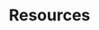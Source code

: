 ---
title: "Resources"
punjabiTitle: "ਸਰੋਤ"
introductionEn: "Here you will find a collection of external resources related to mental health and Sikhism."
introductionPu: "ਇੱਥੇ ਤੁਹਾਨੂੰ ਮਾਨਸਿਕ ਸਿਹਤ ਅਤੇ ਸਿੱਖ ਧਰਮ ਨਾਲ ਸਬੰਧਤ ਬਾਹਰੀ ਸਰੋਤਾਂ ਦਾ ਸੰਗ੍ਰਹਿ ਮਿਲੇਗਾ।"
summaryEn: "Find external resources for mental health support."
summaryPu: "ਮਾਨਸਿਕ ਸਿਹਤ ਸਹਾਇਤਾ ਲਈ ਬਾਹਰੀ ਸਰੋਤ ਲੱਭੋ।"

crisisResources:
  - titleEn: "National Crisis Lifeline"
    titlePu: "ਰਾਸ਼ਟਰੀ ਸੰਕਟਕਾਲੀਨ ਲਾਈਫਲਾਈਨ"
    descriptionEn: "24/7 free and confidential support"
    descriptionPu: "24/7 ਮੁਫਤ ਅਤੇ ਗੁਪਤ ਸਹਾਇਤਾ"
    buttonTextEn: "Call 988"
    buttonTextPu: "988 'ਤੇ ਕਾਲ ਕਰੋ"
    buttonLink: "tel:988"
  - titleEn: "Crisis Text Line"
    titlePu: "ਸੰਕਟਕਾਲੀਨ ਟੈਕਸਟ ਲਾਈਨ"
    descriptionEn: "Text support available 24/7"
    descriptionPu: "24/7 ਟੈਕਸਟ ਸਹਾਇਤਾ ਉਪਲਬਧ"
    buttonTextEn: "Text HOME to 741741"
    buttonTextPu: "HOME ਨੂੰ 741741 'ਤੇ ਟੈਕਸਟ ਕਰੋ"
    buttonLink: "sms:741741"
  - titleEn: "Emergency Services"
    titlePu: "ਐਮਰਜੈਂਸੀ ਸੇਵਾਵਾਂ"
    descriptionEn: "For immediate medical emergencies"
    descriptionPu: "ਤੁਰੰਤ ਡਾਕਟਰੀ ਐਮਰਜੈਂਸੀ ਲਈ"
    buttonTextEn: "Call 911"
    buttonTextPu: "911 'ਤੇ ਕਾਲ ਕਰੋ"
    buttonLink: "tel:911"

sikhOrganizations:
  - nameEn: "Sikh Your Mind"
    namePu: "ਸਿੱਖ ਯੂਅਰ ਮਾਈਂਡ"
    descriptionEn: "Mental health advocacy and support specifically for the Sikh community"
    descriptionPu: "ਸਿੱਖ ਭਾਈਚਾਰੇ ਲਈ ਖਾਸ ਤੌਰ 'ਤੇ ਮਾਨਸਿਕ ਸਿਹਤ ਦੀ ਵਕਾਲਤ ਅਤੇ ਸਹਾਇਤਾ"
    linkTextEn: "Visit Website"
    linkTextPu: "ਵੈੱਬਸਾਈਟ 'ਤੇ ਜਾਓ"
    linkUrl: "#"
  - nameEn: "Sikh Family Center"
    namePu: "ਸਿੱਖ ਪਰਿਵਾਰ ਕੇਂਦਰ"
    descriptionEn: "Comprehensive family services including mental health support"
    descriptionPu: "ਮਾਨਸਿਕ ਸਿਹਤ ਸਹਾਇਤਾ ਸਮੇਤ ਵਿਆਪਕ ਪਰਿਵਾਰਕ ਸੇਵਾਵਾਂ"
    linkTextEn: "Call: 1-800-366-8288"
    linkTextPu: "ਕਾਲ ਕਰੋ: 1-800-366-8288"
    linkUrl: "tel:1-800-366-8288"
  - nameEn: "Khalsa Aid Mental Health"
    namePu: "ਖਾਲਸਾ ਏਡ ਮਾਨਸਿਕ ਸਿਹਤ"
    descriptionEn: "Global humanitarian organization offering mental health resources"
    descriptionPu: "ਮਾਨਸਿਕ ਸਿਹਤ ਸਰੋਤ ਪ੍ਰਦਾਨ ਕਰਨ ਵਾਲੀ ਗਲੋਬਲ ਮਾਨਵਤਾਵਾਦੀ ਸੰਸਥਾ"
    linkTextEn: "Visit Website"
    linkTextPu: "ਵੈੱਬਸਾਈਟ 'ਤੇ ਜਾਓ"
    linkUrl: "#"
  - nameEn: "Sikh Wisdom"
    namePu: "ਸਿੱਖ ਵਿਜ਼ਡਮ"
    descriptionEn: "Educational resources connecting Sikh philosophy with mental wellness"
    descriptionPu: "ਸਿੱਖ ਫਲਸਫੇ ਨੂੰ ਮਾਨਸਿਕ ਤੰਦਰੁਸਤੀ ਨਾਲ ਜੋੜਨ ਵਾਲੇ ਵਿਦਿਅਕ ਸਰੋਤ"
    linkTextEn: "Visit Website"
    linkTextPu: "ਵੈੱਬਸਾਈਟ 'ਤੇ ਜਾਓ"
    linkUrl: "#"

professionalServices:
  - nameEn: "National Alliance on Mental Illness (NAMI)"
    namePu: "ਮਾਨਸਿਕ ਬਿਮਾਰੀ 'ਤੇ ਰਾਸ਼ਟਰੀ ਗਠਜੋੜ (NAMI)"
    descriptionEn: "Support groups, education, and advocacy"
    descriptionPu: "ਸਹਾਇਤਾ ਸਮੂਹ, ਸਿੱਖਿਆ, ਅਤੇ ਵਕਾਲਤ"
    linkTextEn: "Visit Website"
    linkTextPu: "ਵੈੱਬਸਾਈਟ 'ਤੇ ਜਾਓ"
    linkUrl: "#"
  - nameEn: "Psychology Today"
    namePu: "ਸਾਈਕਾਲੋਜੀ ਟੂਡੇ"
    descriptionEn: "Find therapists and mental health professionals"
    descriptionPu: "ਥੈਰੇਪਿਸਟ ਅਤੇ ਮਾਨਸਿਕ ਸਿਹਤ ਪੇਸ਼ੇਵਰ ਲੱਭੋ"
    linkTextEn: "Find a Therapist"
    linkTextPu: "ਇੱਕ ਥੈਰੇਪਿਸਟ ਲੱਭੋ"
    linkUrl: "#"
  - nameEn: "Mental Health America"
    namePu: "ਮੈਂਟਲ ਹੈਲਥ ਅਮਰੀਕਾ"
    descriptionEn: "Mental health screening and resources"
    descriptionPu: "ਮਾਨਸਿਕ ਸਿਹਤ ਸਕ੍ਰੀਨਿੰਗ ਅਤੇ ਸਰੋਤ"
    linkTextEn: "Visit Website"
    linkTextPu: "ਵੈੱਬਸਾਈਟ 'ਤੇ ਜਾਓ"
    linkUrl: "#"

booksAndEducation:
  - categoryEn: "Sikh Mental Health Books"
    categoryPu: "ਸਿੱਖ ਮਾਨਸਿਕ ਸਿਹਤ ਕਿਤਾਬਾਂ"
    items:
      - textEn: "\"The Mind of the Khalsa\" - Exploring Sikh psychology and mental wellness"
        textPu: "\"ਖਾਲਸਾ ਦਾ ਮਨ\" - ਸਿੱਖ ਮਨੋਵਿਗਿਆਨ ਅਤੇ ਮਾਨਸਿਕ ਤੰਦਰੁਸਤੀ ਦੀ ਪੜਚੋਲ"
      - textEn: "\"Gurbani and Mental Health\" - Spiritual guidance for emotional healing"
        textPu: "\"ਗੁਰਬਾਣੀ ਅਤੇ ਮਾਨਸਿਕ ਸਿਹਤ\" - ਭਾਵਨਾਤਮਕ ਇਲਾਜ ਲਈ ਅਧਿਆਤਮਿਕ ਮਾਰਗਦਰਸ਼ਨ"
      - textEn: "\"Chardi Kala: The Sikh Path to Resilience\""
        textPu: "\"ਚੜ੍ਹਦੀ ਕਲਾ: ਲਚਕਤਾ ਦਾ ਸਿੱਖ ਮਾਰਗ\""
  - categoryEn: "Online Learning"
    categoryPu: "ਆਨਲਾਈਨ ਸਿੱਖਿਆ"
    items:
      - textEn: "Managing Emotions in Times of Uncertainty & Stress (Coursera)"
        textPu: "ਅਨਿਸ਼ਚਿਤਤਾ ਅਤੇ ਤਣਾਅ ਦੇ ਸਮੇਂ ਵਿੱਚ ਭਾਵਨਾਵਾਂ ਦਾ ਪ੍ਰਬੰਧਨ (ਕੋਰਸੇਰਾ)"
        linkUrl: "#"
      - textEn: "Mindfulness-Based Stress Reduction"
        textPu: "ਮਾਈਂਡਫੁਲਨੈੱਸ-ਆਧਾਰਿਤ ਤਣਾਅ ਘਟਾਉਣਾ"
        linkUrl: "#"
      - textEn: "Sikh Educational Resources"
        textPu: "ਸਿੱਖ ਵਿਦਿਅਕ ਸਰੋਤ"
        linkUrl: "#"

mentalHealthApps:
  - nameEn: "Headspace"
    namePu: "ਹੈੱਡਸਪੇਸ"
    descriptionEn: "Guided meditation and mindfulness"
    descriptionPu: "ਗਾਈਡਡ ਮੈਡੀਟੇਸ਼ਨ ਅਤੇ ਮਾਈਂਡਫੁਲਨੈੱਸ"
    platforms:
      - name: "iOS"
        url: "#"
      - name: "Android"
        url: "#"
  - nameEn: "Calm"
    namePu: "ਕਾਮ"
    descriptionEn: "Sleep stories and relaxation"
    descriptionPu: "ਨੀਂਦ ਦੀਆਂ ਕਹਾਣੀਆਂ ਅਤੇ ਆਰਾਮ"
    platforms:
      - name: "iOS"
        url: "#"
      - name: "Android"
        url: "#"
  - nameEn: "Youper"
    namePu: "ਯੂਪਰ"
    descriptionEn: "AI-powered mood tracking"
    descriptionPu: "AI-ਸੰਚਾਲਿਤ ਮੂਡ ਟਰੈਕਿੰਗ"
    platforms:
      - name: "iOS"
        url: "#"
      - name: "Android"
        url: "#"
  - nameEn: "MindShift"
    namePu: "ਮਾਈਂਡਸ਼ਿਫਟ"
    descriptionEn: "Anxiety management tools"
    descriptionPu: "ਚਿੰਤਾ ਪ੍ਰਬੰਧਨ ਸਾਧਨ"
    platforms:
      - name: "iOS"
        url: "#"
      - name: "Android"
        url: "#"
---